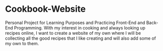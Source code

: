 # Cookbook-Website
Personal Project for Learning Purposes and Practicing Front-End and Back-End Programming. With my interest in cooking and always looking up recipes online, I want to create a website of my own where I will be collecting all the good recipes that I like creating and will also add some of my own to them.  
